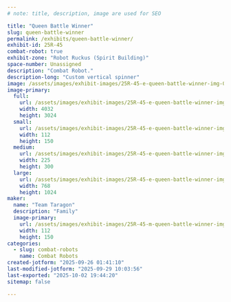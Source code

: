 ```yaml
---
# note: title, description, image are used for SEO

title: "Queen Battle Winner"
slug: queen-battle-winner
permalink: /exhibits/queen-battle-winner/
exhibit-id: 25R-45
combat-robot: true
exhibit-zone: "Robot Ruckus (Spirit Building)"
space-number: Unassigned
description: "Combat Robot."
description-long: "Custom vertical spinner"
image: /assets/images/exhibit-images/25R-45-e-queen-battle-winner-img-0606-225x300.jpeg
image-primary: 
  full:
    url: /assets/images/exhibit-images/25R-45-e-queen-battle-winner-img-0606-full.jpeg
    width: 4032
    height: 3024
  small:
    url: /assets/images/exhibit-images/25R-45-e-queen-battle-winner-img-0606-112x150.jpeg
    width: 112
    height: 150
  medium:
    url: /assets/images/exhibit-images/25R-45-e-queen-battle-winner-img-0606-225x300.jpeg
    width: 225
    height: 300
  large:
    url: /assets/images/exhibit-images/25R-45-e-queen-battle-winner-img-0606-768x1024.jpeg
    width: 768
    height: 1024
maker: 
  name: "Team Taragon"
  description: "Family"
  image-primary:
    url: /assets/images/exhibit-images/25R-45-m-queen-battle-winner-img-7515-4-112x150.jpeg
    width: 112
    height: 150
categories: 
  - slug: combat-robots
    name: Combat Robots
created-jotform: "2025-09-26 01:41:10"
last-modified-jotform: "2025-09-29 10:03:56"
last-exported: "2025-10-02 19:44:20"
sitemap: false

---
```

